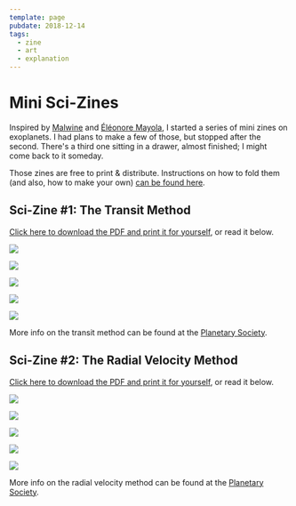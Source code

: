 ```yaml
---
template: page
pubdate: 2018-12-14
tags:
  - zine
  - art
  - explanation
---
```


# Mini Sci-Zines

Inspired by [Malwine](http://malweene.com/) and [Éléonore Mayola](http://www.elle-est-au-nord.com/), I started a series of mini zines on exoplanets.  I had plans to make a few of those, but stopped after the second.  There's a third one sitting in a drawer, almost finished; I might come back to it someday.

Those zines are free to print & distribute.  Instructions on how to fold them (and also, how to make your own) [can be found here](http://www.rookiemag.com/2012/05/how-to-make-a-zine/).

## Sci-Zine #1: The Transit Method

[Click here to download the PDF and print it for yourself](transit/scizine001-transit.pdf), or read it below.

<div class="mini-zine">

![](transit/0.png)

![](transit/12.png)

![](transit/34.png)

![](transit/56.png)

![](transit/7.png)

</div>

More info on the transit method can be found at the [Planetary Society](http://www.planetary.org/explore/space-topics/exoplanets/transit-photometry.html).


## Sci-Zine #2: The Radial Velocity Method

[Click here to download the PDF and print it for yourself](radial-velocity/scizine002-radial-velocity.pdf), or read it below.

<div class="mini-zine">

![](radial-velocity/0.png)

![](radial-velocity/12.png)

![](radial-velocity/34.png)

![](radial-velocity/56.png)

![](radial-velocity/7.png)

</div>

More info on the radial velocity method can be found at the [Planetary Society](http://www.planetary.org/explore/space-topics/exoplanets/radial-velocity.html).
